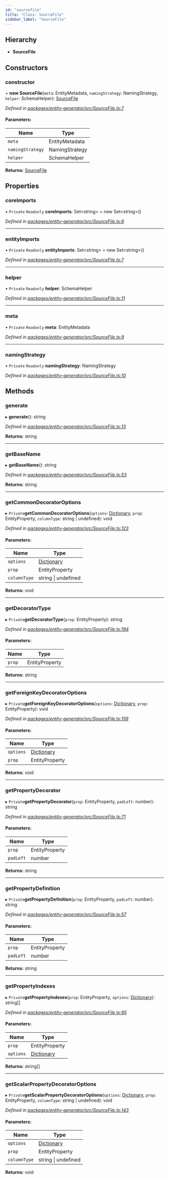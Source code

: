 ```yaml
---
id: "sourcefile"
title: "Class: SourceFile"
sidebar_label: "SourceFile"
---
```


## Hierarchy

* **SourceFile**

## Constructors

### constructor

\+ **new SourceFile**(`meta`: EntityMetadata, `namingStrategy`: NamingStrategy, `helper`: SchemaHelper): [SourceFile](sourcefile.md)

*Defined in [packages/entity-generator/src/SourceFile.ts:7](https://github.com/mikro-orm/mikro-orm/blob/18b580bb42/packages/entity-generator/src/SourceFile.ts#L7)*

#### Parameters:

Name | Type |
------ | ------ |
`meta` | EntityMetadata |
`namingStrategy` | NamingStrategy |
`helper` | SchemaHelper |

**Returns:** [SourceFile](sourcefile.md)

## Properties

### coreImports

• `Private` `Readonly` **coreImports**: Set&#60;string> = new Set&#60;string>()

*Defined in [packages/entity-generator/src/SourceFile.ts:6](https://github.com/mikro-orm/mikro-orm/blob/18b580bb42/packages/entity-generator/src/SourceFile.ts#L6)*

___

### entityImports

• `Private` `Readonly` **entityImports**: Set&#60;string> = new Set&#60;string>()

*Defined in [packages/entity-generator/src/SourceFile.ts:7](https://github.com/mikro-orm/mikro-orm/blob/18b580bb42/packages/entity-generator/src/SourceFile.ts#L7)*

___

### helper

• `Private` `Readonly` **helper**: SchemaHelper

*Defined in [packages/entity-generator/src/SourceFile.ts:11](https://github.com/mikro-orm/mikro-orm/blob/18b580bb42/packages/entity-generator/src/SourceFile.ts#L11)*

___

### meta

• `Private` `Readonly` **meta**: EntityMetadata

*Defined in [packages/entity-generator/src/SourceFile.ts:9](https://github.com/mikro-orm/mikro-orm/blob/18b580bb42/packages/entity-generator/src/SourceFile.ts#L9)*

___

### namingStrategy

• `Private` `Readonly` **namingStrategy**: NamingStrategy

*Defined in [packages/entity-generator/src/SourceFile.ts:10](https://github.com/mikro-orm/mikro-orm/blob/18b580bb42/packages/entity-generator/src/SourceFile.ts#L10)*

## Methods

### generate

▸ **generate**(): string

*Defined in [packages/entity-generator/src/SourceFile.ts:13](https://github.com/mikro-orm/mikro-orm/blob/18b580bb42/packages/entity-generator/src/SourceFile.ts#L13)*

**Returns:** string

___

### getBaseName

▸ **getBaseName**(): string

*Defined in [packages/entity-generator/src/SourceFile.ts:53](https://github.com/mikro-orm/mikro-orm/blob/18b580bb42/packages/entity-generator/src/SourceFile.ts#L53)*

**Returns:** string

___

### getCommonDecoratorOptions

▸ `Private`**getCommonDecoratorOptions**(`options`: [Dictionary](../index.md#dictionary), `prop`: EntityProperty, `columnType`: string \| undefined): void

*Defined in [packages/entity-generator/src/SourceFile.ts:123](https://github.com/mikro-orm/mikro-orm/blob/18b580bb42/packages/entity-generator/src/SourceFile.ts#L123)*

#### Parameters:

Name | Type |
------ | ------ |
`options` | [Dictionary](../index.md#dictionary) |
`prop` | EntityProperty |
`columnType` | string \| undefined |

**Returns:** void

___

### getDecoratorType

▸ `Private`**getDecoratorType**(`prop`: EntityProperty): string

*Defined in [packages/entity-generator/src/SourceFile.ts:194](https://github.com/mikro-orm/mikro-orm/blob/18b580bb42/packages/entity-generator/src/SourceFile.ts#L194)*

#### Parameters:

Name | Type |
------ | ------ |
`prop` | EntityProperty |

**Returns:** string

___

### getForeignKeyDecoratorOptions

▸ `Private`**getForeignKeyDecoratorOptions**(`options`: [Dictionary](../index.md#dictionary), `prop`: EntityProperty): void

*Defined in [packages/entity-generator/src/SourceFile.ts:159](https://github.com/mikro-orm/mikro-orm/blob/18b580bb42/packages/entity-generator/src/SourceFile.ts#L159)*

#### Parameters:

Name | Type |
------ | ------ |
`options` | [Dictionary](../index.md#dictionary) |
`prop` | EntityProperty |

**Returns:** void

___

### getPropertyDecorator

▸ `Private`**getPropertyDecorator**(`prop`: EntityProperty, `padLeft`: number): string

*Defined in [packages/entity-generator/src/SourceFile.ts:71](https://github.com/mikro-orm/mikro-orm/blob/18b580bb42/packages/entity-generator/src/SourceFile.ts#L71)*

#### Parameters:

Name | Type |
------ | ------ |
`prop` | EntityProperty |
`padLeft` | number |

**Returns:** string

___

### getPropertyDefinition

▸ `Private`**getPropertyDefinition**(`prop`: EntityProperty, `padLeft`: number): string

*Defined in [packages/entity-generator/src/SourceFile.ts:57](https://github.com/mikro-orm/mikro-orm/blob/18b580bb42/packages/entity-generator/src/SourceFile.ts#L57)*

#### Parameters:

Name | Type |
------ | ------ |
`prop` | EntityProperty |
`padLeft` | number |

**Returns:** string

___

### getPropertyIndexes

▸ `Private`**getPropertyIndexes**(`prop`: EntityProperty, `options`: [Dictionary](../index.md#dictionary)): string[]

*Defined in [packages/entity-generator/src/SourceFile.ts:95](https://github.com/mikro-orm/mikro-orm/blob/18b580bb42/packages/entity-generator/src/SourceFile.ts#L95)*

#### Parameters:

Name | Type |
------ | ------ |
`prop` | EntityProperty |
`options` | [Dictionary](../index.md#dictionary) |

**Returns:** string[]

___

### getScalarPropertyDecoratorOptions

▸ `Private`**getScalarPropertyDecoratorOptions**(`options`: [Dictionary](../index.md#dictionary), `prop`: EntityProperty, `columnType`: string \| undefined): void

*Defined in [packages/entity-generator/src/SourceFile.ts:143](https://github.com/mikro-orm/mikro-orm/blob/18b580bb42/packages/entity-generator/src/SourceFile.ts#L143)*

#### Parameters:

Name | Type |
------ | ------ |
`options` | [Dictionary](../index.md#dictionary) |
`prop` | EntityProperty |
`columnType` | string \| undefined |

**Returns:** void
